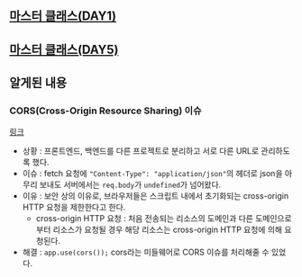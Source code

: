 ## [마스터 클래스(DAY1)](./master_class_3.md)

## [마스터 클래스(DAY5)](./master_class_4.md)

## 알게된 내용

### CORS(Cross-Origin Resource Sharing) 이슈
[링크](https://developer.mozilla.org/ko/docs/Web/HTTP/Access_control_CORS)
- 상황 : 프론트엔드, 백엔드를 다른 프로젝트로 분리하고 서로 다른 URL로 관리하도록 했다.
- 이슈 : fetch 요청에 `"Content-Type": "application/json"`의 헤더로 json을 아무리 보내도 서버에서는 `req.body`가 `undefined`가 넘어왔다.
- 이유 : 보안 상의 이유로, 브라우저들은 스크립트 내에서 초기화되는 cross-origin HTTP 요청을 제한한다고 한다.
  - cross-origin HTTP 요청 : 처음 전송되는 리소스의 도메인과 다른 도메인으로부터 리소스가 요청될 경우 해당 리소스는 cross-origin HTTP 요청에 의해 요청된다.
- 해결 : `app.use(cors());` cors라는 미들웨어로 CORS 이슈를 처리해줄 수 있었다.